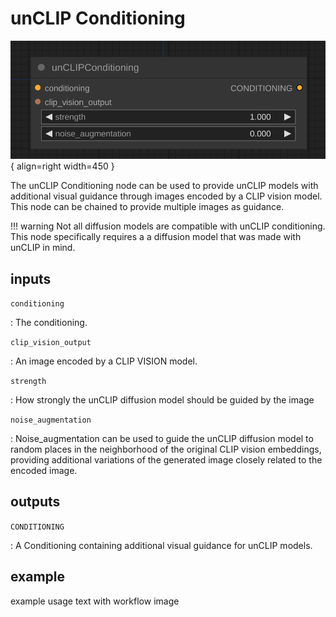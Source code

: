# unCLIP Conditioning

![unCLIP Conditioning node](media/unCLIPConditioning.svg){ align=right width=450 }

The unCLIP Conditioning node can be used to provide unCLIP models with additional visual guidance through images encoded by a CLIP vision model. This node can be chained to provide multiple images as guidance.

!!! warning
    Not all diffusion models are compatible with unCLIP conditioning. This node specifically requires a a diffusion model that was made with unCLIP in mind.

## inputs

`conditioning`

:   The conditioning.

`clip_vision_output`

:   An image encoded by a CLIP VISION model.

`strength`

:   How strongly the unCLIP diffusion model should be guided by the image

`noise_augmentation`

:   Noise_augmentation can be used to guide the unCLIP diffusion model to random places in the neighborhood of the original CLIP vision embeddings, providing additional variations of the generated image closely related to the encoded image.

## outputs

`CONDITIONING`

:   A Conditioning containing additional visual guidance for unCLIP models.

## example

example usage text with workflow image